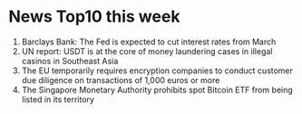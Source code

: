 # News Top10 this week

1. Barclays Bank: The Fed is expected to cut interest rates from March
2. UN report: USDT is at the core of money laundering cases in illegal casinos in Southeast Asia
3. The EU temporarily requires encryption companies to conduct customer due diligence on transactions of 1,000 euros or more
4. The Singapore Monetary Authority prohibits spot Bitcoin ETF from being listed in its territory
